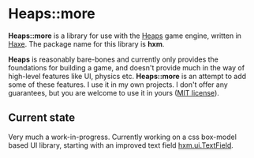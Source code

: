 # Heaps::more
__Heaps::more__ is a library for use with the [Heaps](https://heaps.io/) game engine, written in [Haxe](https://haxe.org/). The package name for this library is __hxm__.

__Heaps__ is reasonably bare-bones and currently only provides the foundations for building a game, and doesn't provide much in the way of high-level features like UI, physics etc. __Heaps::more__ is an attempt to add some of these features. I use it in my own projects. I don't offer any guarantees, but you are welcome to use it in yours ([MIT license](https://choosealicense.com/licenses/mit/)).

## Current state
Very much a work-in-progress. Currently working on a css box-model based UI library, starting with an improved text field [hxm.ui.TextField](hxm/ui/TextField.hx).
